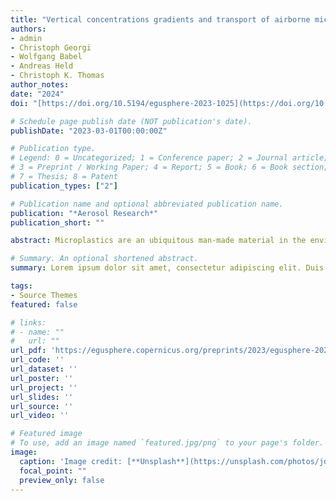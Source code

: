 ```yaml
---
title: "Vertical concentrations gradients and transport of airborne microplastics in wind tunnel experiments"
authors:
- admin
- Christoph Georgi
- Wolfgang Babel
- Andreas Held
- Christoph K. Thomas
author_notes:
date: "2024"
doi: "[https://doi.org/10.5194/egusphere-2023-1025](https://doi.org/10.5194/ar-2024-9)"

# Schedule page publish date (NOT publication's date).
publishDate: "2023-03-01T00:00:00Z"

# Publication type.
# Legend: 0 = Uncategorized; 1 = Conference paper; 2 = Journal article;
# 3 = Preprint / Working Paper; 4 = Report; 5 = Book; 6 = Book section;
# 7 = Thesis; 8 = Patent
publication_types: ["2"]

# Publication name and optional abbreviated publication name.
publication: "*Aerosol Research*"
publication_short: ""

abstract: Microplastics are an ubiquitous man-made material in the environment, including the atmosphere. Little work focused on the atmospheric transport mechanisms of microplastics and its dispersion, despite being a potential pollutant. We study the vertical transport of airborne microplastics in a wind tunnel as a controllable environment with neutral stability, to identify the necessary conditions for long-range atmospheric transport of microplastics. An ultrasonic disperser generated airborne water droplets from a suspension of polystyrene microspheres (MP) with a diameter of 0.51 μm. The water droplets were injected into the airflow, evaporating and releasing single airborne MPs. The disperser allowed for time-invariant and user-controlled concentrations of MP in the wind tunnel. MP were injected at 27, 57, and 255 mm above ground. A single GRIMM R11 optical particle counter (OPC) and three Alphasense OPCs measured time-averaged MP concentration profiles (27, 57, and 157 mm, above ground). These were combined with turbulent airflow characteristics measured by a hot-wire probe to estimate vertical particle fluxes using the flux-gradient similarity theory. The GRIMM R11 OPC measured vertical concentration profiles by moving its sampling tube vertically. The three Alphasense OPCs measured particle concentrations simultaneously at three distinct heights. Results show that maximum concentrations are not measured at the injection height, but are shifted to the surface by gravitational settling. The MP experience higher gravitational settling while they are part of the larger water droplets. For the lowest injection at 27 mm, the settling leads to smaller MP concentrations in the wind tunnel, as MPs are lost to deposition. Increasing the wind speed decreases the loss of MP by settling, but settling is present until our maximum friction velocity of 0.14 ms-1. For the highest injection at 255 mm and laminar flow, the settling resulted in a net MP emission, challenging the expectation of a net MP deposition for high injection. Turbulent flows reverse the MP concentration profile giving a net MP deposition with deposition velocities of 3.7 ± 1.9 cm s-1. Recognizing that microplastics share deposition velocities with mineral particles bridges the gap in understanding their environmental behavior. The result supports the use of existing models to evaluate the transport of microplastics in the accumulation mode. The similar deposition velocities imply, that atmospheric transported microplastics can be found in the same places as mineral particles.

# Summary. An optional shortened abstract.
summary: Lorem ipsum dolor sit amet, consectetur adipiscing elit. Duis posuere tellus ac convallis placerat. Proin tincidunt magna sed ex sollicitudin condimentum.

tags:
- Source Themes
featured: false

# links:
# - name: ""
#   url: ""
url_pdf: 'https://egusphere.copernicus.org/preprints/2023/egusphere-2023-1025/'
url_code: ''
url_dataset: ''
url_poster: ''
url_project: ''
url_slides: ''
url_source: ''
url_video: ''

# Featured image
# To use, add an image named `featured.jpg/png` to your page's folder. 
image:
  caption: 'Image credit: [**Unsplash**](https://unsplash.com/photos/jdD8gXaTZsc)'
  focal_point: ""
  preview_only: false
---
```

